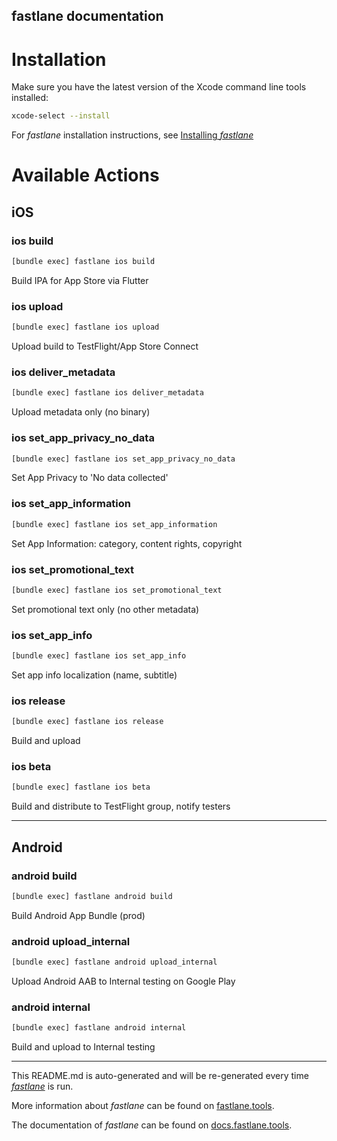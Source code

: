 fastlane documentation
----

# Installation

Make sure you have the latest version of the Xcode command line tools installed:

```sh
xcode-select --install
```

For _fastlane_ installation instructions, see [Installing _fastlane_](https://docs.fastlane.tools/#installing-fastlane)

# Available Actions

## iOS

### ios build

```sh
[bundle exec] fastlane ios build
```

Build IPA for App Store via Flutter

### ios upload

```sh
[bundle exec] fastlane ios upload
```

Upload build to TestFlight/App Store Connect

### ios deliver_metadata

```sh
[bundle exec] fastlane ios deliver_metadata
```

Upload metadata only (no binary)

### ios set_app_privacy_no_data

```sh
[bundle exec] fastlane ios set_app_privacy_no_data
```

Set App Privacy to 'No data collected'

### ios set_app_information

```sh
[bundle exec] fastlane ios set_app_information
```

Set App Information: category, content rights, copyright

### ios set_promotional_text

```sh
[bundle exec] fastlane ios set_promotional_text
```

Set promotional text only (no other metadata)

### ios set_app_info

```sh
[bundle exec] fastlane ios set_app_info
```

Set app info localization (name, subtitle)

### ios release

```sh
[bundle exec] fastlane ios release
```

Build and upload

### ios beta

```sh
[bundle exec] fastlane ios beta
```

Build and distribute to TestFlight group, notify testers

----


## Android

### android build

```sh
[bundle exec] fastlane android build
```

Build Android App Bundle (prod)

### android upload_internal

```sh
[bundle exec] fastlane android upload_internal
```

Upload Android AAB to Internal testing on Google Play

### android internal

```sh
[bundle exec] fastlane android internal
```

Build and upload to Internal testing

----

This README.md is auto-generated and will be re-generated every time [_fastlane_](https://fastlane.tools) is run.

More information about _fastlane_ can be found on [fastlane.tools](https://fastlane.tools).

The documentation of _fastlane_ can be found on [docs.fastlane.tools](https://docs.fastlane.tools).
